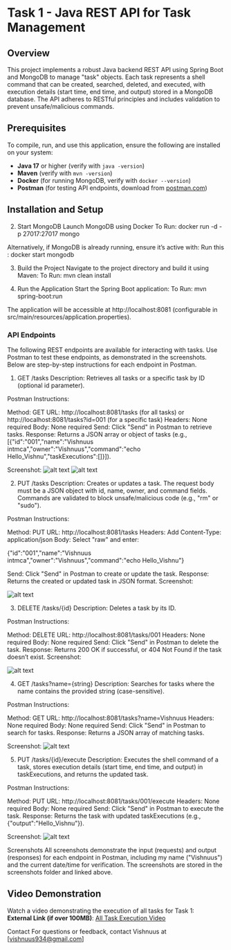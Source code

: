 
# Task 1 - Java REST API for Task Management

## Overview
This project implements a robust Java backend REST API using Spring Boot and MongoDB to manage "task" objects. Each task represents a shell command that can be created, searched, deleted, and executed, with execution details (start time, end time, and output) stored in a MongoDB database. The API adheres to RESTful principles and includes validation to prevent unsafe/malicious commands.

## Prerequisites
To compile, run, and use this application, ensure the following are installed on your system:
- **Java 17** or higher (verify with `java -version`)
- **Maven** (verify with `mvn -version`)
- **Docker** (for running MongoDB, verify with `docker --version`)
- **Postman** (for testing API endpoints, download from [postman.com](https://www.postman.com/downloads))

## Installation and Setup
2. Start MongoDB
Launch MongoDB using Docker
To Run:
docker run -d -p 27017:27017 mongo

Alternatively, if MongoDB is already running, ensure it’s active with:
Run this :
docker start mongodb

3. Build the Project
Navigate to the project directory and build it using Maven:
To Run:
mvn clean install

4. Run the Application
Start the Spring Boot application:
To Run:
mvn spring-boot:run

The application will be accessible at http://localhost:8081 (configurable in src/main/resources/application.properties).

### API Endpoints
The following REST endpoints are available for interacting with tasks. Use Postman to test these endpoints, as demonstrated in the screenshots. Below are step-by-step instructions for each endpoint in Postman.

1. GET /tasks
Description: Retrieves all tasks or a specific task by ID (optional id parameter).

Postman Instructions:

Method: GET
URL: http://localhost:8081/tasks (for all tasks) or http://localhost:8081/tasks?id=001 (for a specific task)
Headers: None required
Body: None required
Send: Click "Send" in Postman to retrieve tasks.
Response: Returns a JSON array or object of tasks (e.g., [{"id":"001","name":"Vishnuus intmca","owner":"Vishnuus","command":"echo Hello_Vishnu","taskExecutions":[]}]).

Screenshot:
![alt text](<screenshots/fetching id values before the values given(will give error).png>)
![alt text](<screenshots/GET-task(get all tasks).png>)

2. PUT /tasks
Description: Creates or updates a task. The request body must be a JSON object with id, name, owner, and command fields. Commands are validated to block unsafe/malicious code (e.g., "rm" or "sudo").

Postman Instructions:

Method: PUT
URL: http://localhost:8081/tasks
Headers: Add Content-Type: application/json
Body: Select "raw" and enter:

{"id":"001","name":"Vishnuus intmca","owner":"Vishnuus","command":"echo Hello_Vishnu"}

Send: Click "Send" in Postman to create or update the task.
Response: Returns the created or updated task in JSON format.
Screenshot:

![alt text](<screenshots/PUT_create a task.png>)

3. DELETE /tasks/{id}
Description: Deletes a task by its ID.

Postman Instructions:

Method: DELETE
URL: http://localhost:8081/tasks/001
Headers: None required
Body: None required
Send: Click "Send" in Postman to delete the task.
Response: Returns 200 OK if successful, or 404 Not Found if the task doesn’t exist.
Screenshot:

![alt text](screenshots/DELETE_TASK.png)

4. GET /tasks?name={string}
Description: Searches for tasks where the name contains the provided string (case-sensitive).

Postman Instructions:

Method: GET
URL: http://localhost:8081/tasks?name=Vishnuus
Headers: None required
Body: None required
Send: Click "Send" in Postman to search for tasks.
Response: Returns a JSON array of matching tasks.

Screenshot:
![alt text](screenshots/GET(TASK)_BY_NAME.png)

5. PUT /tasks/{id}/execute
Description: Executes the shell command of a task, stores execution details (start time, end time, and output) in taskExecutions, and returns the updated task.

Postman Instructions:

Method: PUT
URL: http://localhost:8081/tasks/001/execute
Headers: None required
Body: None required
Send: Click "Send" in Postman to execute the task.
Response: Returns the task with updated taskExecutions (e.g., {"output":"Hello_Vishnu"}).

Screenshot:
![alt text](<screenshots/PUT_execute a task_BY_ID.png>)

Screenshots
All screenshots demonstrate the input (requests) and output (responses) for each endpoint in Postman, including my name ("Vishnuus") and the current date/time for verification. The screenshots are stored in the screenshots folder and linked above.

## Video Demonstration
Watch a video demonstrating the execution of all tasks for Task 1:  
**External Link (if over 100MB)**: [All Task Execution Video](https://www.mediafire.com/file/f7glvkf31sxbcm5/output_video.mp4/file)




Contact
For questions or feedback, contact Vishnuus at [vishnuus934@gmail.com] 

